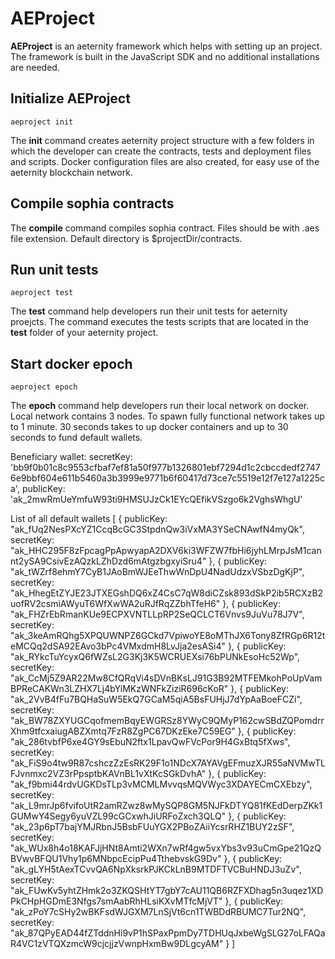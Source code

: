 # AEProject

**AEProject** is an aeternity framework which helps with setting up an project.
The framework is built in the JavaScript SDK and no additional installations are needed.

## Initialize AEProject

```
aeproject init
```

The **init** command creates aeternity project structure with a few folders in which the developer can create
the contracts, tests and deployment files and  scripts. Docker configuration files are also created, for easy use of the aeternity blockchain network.

## Compile sophia contracts
The **compile** command compiles sophia contract. Files should be with .aes file extension. Default directory is $projectDir/contracts.

## Run unit tests

```
aeproject test
```

The **test** command help developers run their unit tests for aeternity proejcts. The command executes the tests scripts that are located in the **test** folder
of your aeternity project.



## Start docker epoch

```
aeproject epoch
```

The **epoch** command help developers run their local network on docker. Local network contains 3 nodes. To spawn fully functional network takes up to 1 minute. 30 seconds takes to up docker containers and up to 30 seconds to fund default wallets.

Beneficiary wallet: 
secretKey: 'bb9f0b01c8c9553cfbaf7ef81a50f977b1326801ebf7294d1c2cbccdedf27476e9bbf604e611b5460a3b3999e9771b6f60417d73ce7c5519e12f7e127a1225ca',
		publicKey: 'ak_2mwRmUeYmfuW93ti9HMSUJzCk1EYcQEfikVSzgo6k2VghsWhgU'

List of all default wallets 
[
    {
      publicKey: "ak_fUq2NesPXcYZ1CcqBcGC3StpdnQw3iVxMA3YSeCNAwfN4myQk", 
      secretKey: "ak_HHC295F8zFpcagPpApwyapA2DXV6ki3WFZW7fbHi6jyhLMrpJsM1cannt2ySA9CsivEzAQzkLZhDzd6mAtgzbgxyiSru4"
    },
    {
      publicKey: "ak_tWZrf8ehmY7CyB1JAoBmWJEeThwWnDpU4NadUdzxVSbzDgKjP",
      secretKey: "ak_HhegEtZYJE23JTXEGshDQ6xZ4CsC7qW8diCZsk893dSkP2ib5RCXzB2uofRV2csmiAWyuT6WfXwWA2uRJfRqZZbhTfeH6"
    },
    {
      publicKey: "ak_FHZrEbRmanKUe9ECPXVNTLLpRP2SeQCLCT6Vnvs9JuVu78J7V",
      secretKey: "ak_3keAmRQhg5XPQUWNPZ6GCkd7VpiwoYE8oMThJX6Tony8ZfRGp6R12teMCQq2dSA92EAvo3bPc4VMxdmH8LvJja2esASi4"
    },
    {
      publicKey: "ak_RYkcTuYcyxQ6fWZsL2G3Kj3K5WCRUEXsi76bPUNkEsoHc52Wp",
      secretKey: "ak_CcMj5Z9AR22Mw8CfQRqVi4sDVnBKsLJ91G3B92MTFEMkohPoUpVamBPReCAKWn3LZHX7Lj4bYiMKzWNFkZiziR696cKoR"
    },
    {
      publicKey: "ak_2VvB4fFu7BQHaSuW5EkQ7GCaM5qiA5BsFUHjJ7dYpAaBoeFCZi",
      secretKey: "ak_BW78ZXYUGCqofmemBqyEWGRSz8YWyC9QMyP162cwSBdZQPomdrrXhm9tfcxaiugABZXmtq7FzR8ZgPC67DKzEke7C59EG"
    },
    {
      publicKey: "ak_286tvbfP6xe4GY9sEbuN2ftx1LpavQwFVcPor9H4GxBtq5fXws",
      secretKey: "ak_FiS9o4tw9R87cshczZzEsRK29F1o1NDcX7AYAVgEFmuzXJR55aNVMwTLFJvnmxc2VZ3rPpsptbKAVnBL1vXtKcSGkDvhA"
    },
    {
      publicKey: "ak_f9bmi44rdvUGKDsTLp3vMCMLMvvqsMQVWyc3XDAYECmCXEbzy",
      secretKey: "ak_L9mrJp6fvifoUtR2amRZwz8wMySQP8GM5NJFkDTYQ81fKEdDerpZKk1GUMwY4Segy6yuVZL99cGCxwhJiURFoZxch3QLQ"
    },
    {
      publicKey: "ak_23p6pT7bajYMJRbnJ5BsbFUuYGX2PBoZAiiYcsrRHZ1BUY2zSF",
      secretKey: "ak_WUx8h4o18KAFJjHNt8Amti2WXn7wRf4gw5vxYbs3v93uCmGpe21QzQBVwvBFQU1Vhy1p6MNbpcEcipPu4TthebvskG9Dv"
    },
    {
      publicKey: "ak_gLYH5tAexTCvvQA6NpXksrkPJKCkLnB9MTDFTVCBuHNDJ3uZv",
      secretKey: "ak_FUwKv5yhtZHmk2o3ZKQSHtYT7gbY7cAU11QB6RZFXDhag5n3uqez1XDPkCHpHGDmE3Nfgs7smAabRhHLsiKXvMTfcMjVT"
    },
    {
      publicKey: "ak_zPoY7cSHy2wBKFsdWJGXM7LnSjVt6cn1TWBDdRBUMC7Tur2NQ",
      secretKey: "ak_87QPyEAD44fZTddnHi9vP1hSPaxPpmDy7TDHUqJxbeWgSLG27oLFAQaR4VC1zVTQXzmcW9cjcjjzVwnpHxmBw9DLgcyAM"
    }
  ] 




